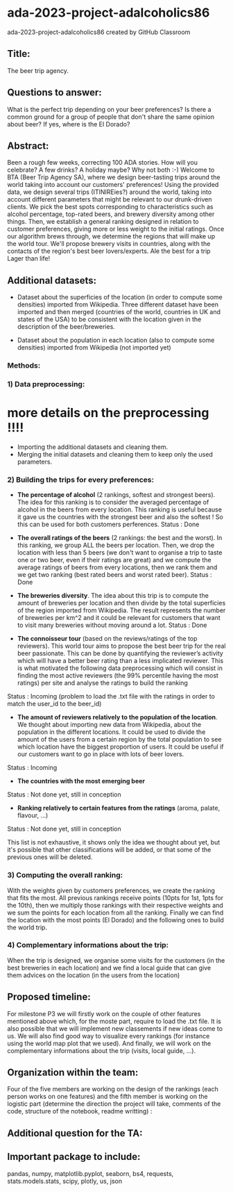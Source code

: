# ada-2023-project-adalcoholics86
ada-2023-project-adalcoholics86 created by GitHub Classroom

## Title:

The beer trip agency. 

## Questions to answer:

What is the perfect trip depending on your beer preferences? Is there a common ground for a group of people that don't share the same opinion about beer? If yes, where is the El Dorado?

## Abstract:

Been a rough few weeks, correcting 100 ADA stories. How will you celebrate? A few drinks? A holiday maybe? Why not both :-)  Welcome to BTA (Beer Trip Agency SA), where we design beer-tasting trips around the world taking into account our customers' preferences!
Using the provided data, we design several trips (ITINIREies?) around the world, taking into account different parameters that might be relevant to our drunk-driven clients. We pick the best spots corresponding to characteristics such as alcohol percentage, top-rated beers, and brewery diversity among other things. Then, we establish a general ranking designed in relation to customer preferences, giving more or less weight to the initial ratings. Once our algorithm brews through, we determine the regions that will make up the world tour. We'll propose brewery visits in countries, along with the contacts of the region's best beer lovers/experts. Ale the best for a trip Lager than life!

## Additional datasets:

- Dataset about the superficies of the location (in order to compute some densities) imported from Wikipedia. Three different dataset have been imported and then merged (countries of the world, countries in UK and states of the USA) to be consistent with the location given in the description of the beer/breweries. 

- Dataset about the population in each location (also to compute some densities) imported from Wikipedia (not imported yet)

### Methods: 

### 1) Data preprocessing:

# more details on the preprocessing !!!!
- Importing the additional datasets and cleaning them.
- Merging the initial datasets and cleaning them to keep only the used parameters. 
 
### 2) Building the trips for every preferences: 

- **The percentage of alcohol** (2 rankings, softest and strongest beers). The idea for this ranking is to consider the averaged percentage of alcohol in the beers from every location. This ranking is useful because it gave us the countries with the strongest beer and also the softest ! So this can be used for both customers perferences. 
Status : Done

- **The overall ratings of the beers** (2 rankings: the best and the worst). In this ranking, we group ALL the beers per location. Then, we drop the location with less than 5 beers (we don't want to organise a trip to taste one or two beer, even if their ratings are great) and we compute the average ratings of beers from every locations, then we rank them and we get two ranking (best rated beers and worst rated beer).
Status : Done

- **The breweries diversity**. The idea about this trip is to compute the amount of breweries per location and then divide by the total superficies of the region imported from Wikipedia. The result represents the number of breweries per km^2 and it could be relevant for customers that want to visit many breweries without moving around a lot. 
Status : Done

- **The connoisseur tour** (based on the reviews/ratings of the top reviewers). This world tour aims to propose the best beer trip for the real beer passionate. This can be done by quantifying the reviewer’s activity which will have a better beer rating than a less implicated reviewer. This is what motivated the following data preprocessing which will consist in finding the most active reviewers (the 99% percentile having the most ratings) per site and analyse the ratings to build the ranking

Status : Incoming (problem to load the .txt file with the ratings in order to match the user_id to the beer_id)

- **The amount of reviewers relatively to the population of the location**. We thought about importing new data from Wikipedia, about the population in the different locations. It could be used to divide the amount of the users from a certain region by the total population to see which location have the biggest proportion of users. It could be useful if our customers want to go in place with lots of beer lovers. 

Status : Incoming

- **The countries with the most emerging beer**

Status : Not done yet, still in conception

- **Ranking relatively to certain features from the ratings** (aroma, palate, flavour, ...) 

Status : Not done yet, still in conception


This list is not exhaustive, it shows only the idea we thought about yet, but it's possible that other classifications will be added, or that some of the previous ones will be deleted.

### 3) Computing the overall ranking: 

With the weights given by customers preferences, we create the ranking that fits the most. 
All previous rankings receive points (10pts for 1st, 1pts for the 10th), then we multiply those rankings with their respective weights and we sum the points for each location from all the ranking. Finally we can find the location with the most points (El Dorado) and the following ones to build the world trip. 

### 4) Complementary informations about the trip:

When the trip is designed, we organise some visits for the customers (in the best breweries in each location) and we find a local guide that can give them advices on the location (in the users from the location)

## Proposed timeline: 

For milestone P3 we will firstly work on the couple of other features mentioned above which, for the moste part, require to load the .txt file. It is also possible that we will implement new classements if new ideas come to us. We will also find good way to visualize every rankings (for instance using the world map plot that we used). And finally, we will work on the complementary informations about the trip (visits, local guide, ...).

## Organization within the team: 

Four of the five members are working on the design of the rankings (each person works on one features) and the fifth member is working on the logistic part (determine the direction the project will take, comments of the code, structure of the notebook, readme writting) :

## Additional question for the TA: 


## Important package to include:

pandas, numpy, matplotlib.pyplot, seaborn, bs4, requests, stats.models.stats, scipy, plotly, us, json
